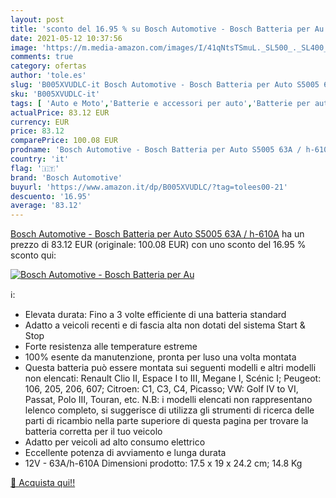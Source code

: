 ```yaml
---
layout: post
title: 'sconto del 16.95 % su Bosch Automotive - Bosch Batteria per Au  '
date: 2021-05-12 10:37:56
image: 'https://m.media-amazon.com/images/I/41qNtsTSmuL._SL500_._SL400_.jpg'
comments: true
category: ofertas
author: 'tole.es'
slug: 'B005XVUDLC-it Bosch Automotive - Bosch Batteria per Auto S5005 63A / h-610A'
sku: 'B005XVUDLC-it'
tags: [ 'Auto e Moto','Batterie e accessori per auto','Batterie per auto','Parti per auto','bosch automotive', ]
actualPrice: 83.12 EUR
currency: EUR
price: 83.12
comparePrice: 100.08 EUR
prodname: 'Bosch Automotive - Bosch Batteria per Auto S5005 63A / h-610A'
country: 'it'
flag: '🇮🇹'
brand: 'Bosch Automotive'
buyurl: 'https://www.amazon.it/dp/B005XVUDLC/?tag=tolees00-21'
descuento: '16.95'
average: '83.12'
---
```


[Bosch Automotive - Bosch Batteria per Auto S5005 63A / h-610A](https://www.amazon.it/dp/B005XVUDLC/?tag=tolees00-21) ha un prezzo di 83.12 EUR (originale: 100.08 EUR) con uno sconto del 16.95 % sconto qui:

[![Bosch Automotive - Bosch Batteria per Au](https://m.media-amazon.com/images/I/41qNtsTSmuL._SL500_._SL400_.jpg)](https://www.amazon.it/dp/B005XVUDLC/?tag=tolees00-21)

ℹ️:

- Elevata durata: Fino a 3 volte efficiente di una batteria standard
- Adatto a veicoli recenti e di fascia alta non dotati del sistema Start & Stop
- Forte resistenza alle temperature estreme
- 100% esente da manutenzione, pronta per luso una volta montata
- Questa batteria può essere montata sui seguenti modelli e altri modelli non elencati: Renault Clio II, Espace I to III, Megane I, Scénic I; Peugeot: 106, 205, 206, 607; Citroen: C1, C3, C4, Picasso; VW: Golf IV to VI, Passat, Polo III, Touran, etc. N.B: i modelli elencati non rappresentano lelenco completo, si suggerisce di utilizza gli strumenti di ricerca delle parti di ricambio nella parte superiore di questa pagina per trovare la batteria corretta per il tuo veicolo
- Adatto per veicoli ad alto consumo elettrico
- Eccellente potenza di avviamento e lunga durata
- 12V - 63A/h-610A Dimensioni prodotto: 17.5 x 19 x 24.2 cm; 14.8 Kg

[🛒 Acquista qui!!](https://www.amazon.it/dp/B005XVUDLC/?tag=tolees00-21)
